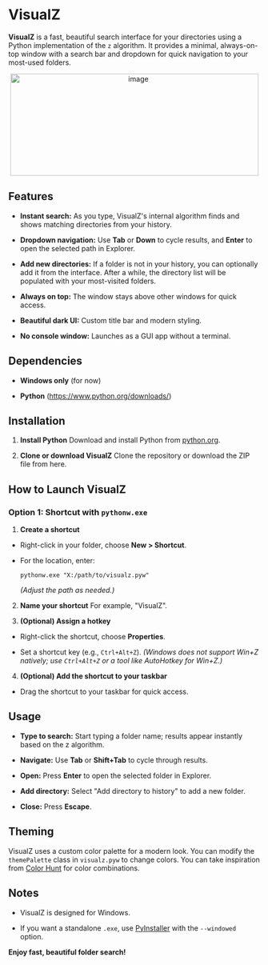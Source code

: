 # VisualZ

**VisualZ** is a fast, beautiful search interface for your directories using a Python implementation of the `z` algorithm. It provides a minimal, always-on-top window with a search bar and dropdown for quick navigation to your most-used folders.

<p align="center">
<img width="496" height="204" alt="image" src="https://github.com/user-attachments/assets/cc245705-e962-4f1a-91ec-f85f3e4442bb" />
</p>

## Features

* **Instant search:** As you type, VisualZ's internal algorithm finds and shows matching directories from your history.

* **Dropdown navigation:** Use **Tab** or **Down** to cycle results, and **Enter** to open the selected path in Explorer.

* **Add new directories:** If a folder is not in your history, you can optionally add it from the interface. After a while, the directory list will be populated with your most-visited folders.

* **Always on top:** The window stays above other windows for quick access.

* **Beautiful dark UI:** Custom title bar and modern styling.

* **No console window:** Launches as a GUI app without a terminal.

## Dependencies

* **Windows only** (for now)

* **Python** (<https://www.python.org/downloads/>)

## Installation

1. **Install Python**
   Download and install Python from [python.org](https://www.python.org/downloads/).

3. **Clone or download VisualZ**
    Clone the repository or download the ZIP file from here.

## How to Launch VisualZ

### Option 1: Shortcut with `pythonw.exe`

1. **Create a shortcut**

* Right-click in your folder, choose **New > Shortcut**.

* For the location, enter:

  ```
  pythonw.exe "X:/path/to/visualz.pyw"
  ```

  *(Adjust the path as needed.)*

2. **Name your shortcut**
For example, "VisualZ".

3. **(Optional) Assign a hotkey**

* Right-click the shortcut, choose **Properties**.

* Set a shortcut key (e.g., `Ctrl+Alt+Z`).
  *(Windows does not support Win+Z natively; use `Ctrl+Alt+Z` or a tool like AutoHotkey for Win+Z.)*

4. **(Optional) Add the shortcut to your taskbar**

* Drag the shortcut to your taskbar for quick access.

## Usage

* **Type to search:** Start typing a folder name; results appear instantly based on the z algorithm.

* **Navigate:** Use **Tab** or **Shift+Tab** to cycle through results.

* **Open:** Press **Enter** to open the selected folder in Explorer.

* **Add directory:** Select "Add directory to history" to add a new folder.

* **Close:** Press **Escape**.

## Theming

VisualZ uses a custom color palette for a modern look. You can modify the `themePalette` class in `visualz.pyw` to change colors.
You can take inspiration from [Color Hunt](https://colorhunt.co/) for color combinations.

## Notes

* VisualZ is designed for Windows.

* If you want a standalone `.exe`, use [PyInstaller](https://pyinstaller.org/en/stable/) with the `--windowed` option.

**Enjoy fast, beautiful folder search!**
